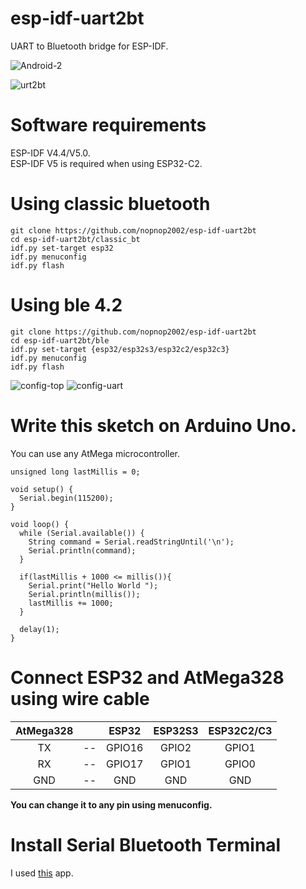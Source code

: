 # esp-idf-uart2bt
UART to Bluetooth bridge for ESP-IDF.

![Android-2](https://user-images.githubusercontent.com/6020549/173160564-4790a2cf-d084-400e-9a75-89cc2655f12e.JPG)

![urt2bt](https://user-images.githubusercontent.com/6020549/173161730-496501d3-163b-4e58-bb5b-f2fdfaa7854a.jpg)

# Software requirements
ESP-IDF V4.4/V5.0.   
ESP-IDF V5 is required when using ESP32-C2.   


# Using classic bluetooth

```
git clone https://github.com/nopnop2002/esp-idf-uart2bt
cd esp-idf-uart2bt/classic_bt
idf.py set-target esp32
idf.py menuconfig
idf.py flash
```


# Using ble 4.2

```
git clone https://github.com/nopnop2002/esp-idf-uart2bt
cd esp-idf-uart2bt/ble
idf.py set-target {esp32/esp32s3/esp32c2/esp32c3}
idf.py menuconfig
idf.py flash
```

![config-top](https://user-images.githubusercontent.com/6020549/173160346-be330c9b-2aef-4d12-8906-9b3b3a4e0225.jpg)
![config-uart](https://user-images.githubusercontent.com/6020549/173160343-fcf36ffe-d51e-44bc-a299-8f3e2eb5fe9b.jpg)



# Write this sketch on Arduino Uno.   
You can use any AtMega microcontroller.   

```
unsigned long lastMillis = 0;

void setup() {
  Serial.begin(115200);
}

void loop() {
  while (Serial.available()) {
    String command = Serial.readStringUntil('\n');
    Serial.println(command);
  }

  if(lastMillis + 1000 <= millis()){
    Serial.print("Hello World ");
    Serial.println(millis());
    lastMillis += 1000;
  }

  delay(1);
}
```


# Connect ESP32 and AtMega328 using wire cable   

|AtMega328||ESP32|ESP32S3|ESP32C2/C3|
|:-:|:-:|:-:|:-:|:-:|
|TX|--|GPIO16|GPIO2|GPIO1|
|RX|--|GPIO17|GPIO1|GPIO0|
|GND|--|GND|GND|GND|

__You can change it to any pin using menuconfig.__   


# Install Serial Bluetooth Terminal   
I used [this](https://play.google.com/store/apps/details?id=de.kai_morich.serial_bluetooth_terminal) app.   
